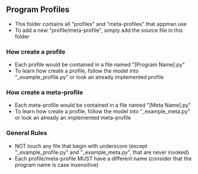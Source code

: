 ## Program Profiles
- This folder contains all "profiles" and "meta-profiles" that appman use
- To add a new "profile/meta-profile", simply add the source file in this folder

### How create a profile
- Each profile would be contained in a file named "[Program Name].py"
- To learn how create a profile, follow the model into "\_example_profile.py" or look an already implemented profile

### How create a meta-profile
- Each meta-profile would be contained in a file named "[Meta Name].py"
- To learn how create a profile, follow the model into "\_example_meta.py" or look an already an implemented meta-profile

### General Rules
- NOT touch any file that begin with underscore (except "\_example_profile.py" and "\_example_meta.py", that are never invoked)
- Each profile/meta-profile MUST have a different name (consider that the program name is case insensitive)
